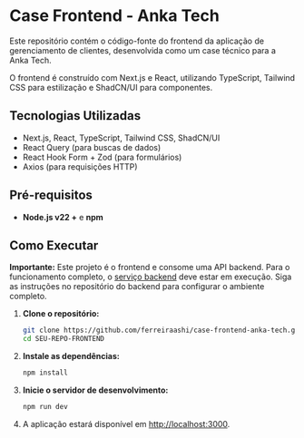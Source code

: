 # Case Frontend - Anka Tech

Este repositório contém o código-fonte do frontend da aplicação de gerenciamento de clientes, desenvolvida como um case técnico para a Anka Tech. 

O frontend é construído com Next.js e React, utilizando TypeScript, Tailwind CSS para estilização e ShadCN/UI para componentes. 

## Tecnologias Utilizadas
* Next.js, React, TypeScript, Tailwind CSS, ShadCN/UI
* React Query (para buscas de dados) 
* React Hook Form + Zod (para formulários)
* Axios (para requisições HTTP) 

## Pré-requisitos
* **Node.js v22 +** e **npm**

## Como Executar

**Importante:** Este projeto é o frontend e consome uma API backend. Para o funcionamento completo, o [serviço backend](https://github.com/ferreiraashi/case-backend-anka-tech) deve estar em execução. Siga as instruções no repositório do backend para configurar o ambiente completo.

1.  **Clone o repositório:**
    ```bash
    git clone https://github.com/ferreiraashi/case-frontend-anka-tech.git
    cd SEU-REPO-FRONTEND
    ```

2.  **Instale as dependências:**
    ```bash
    npm install
    ```

3.  **Inicie o servidor de desenvolvimento:**
    ```bash
    npm run dev
    ```

4.  A aplicação estará disponível em [http://localhost:3000](http://localhost:3000).
